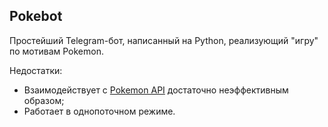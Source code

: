 ## Pokebot
Простейший Telegram-бот, написанный на Python, реализующий "игру" по мотивам Pokemon.

Недостатки:
- Взаимодействует с [Pokemon API](https://pokeapi.co/) достаточно неэффективным образом;
- Работает в однопоточном режиме.